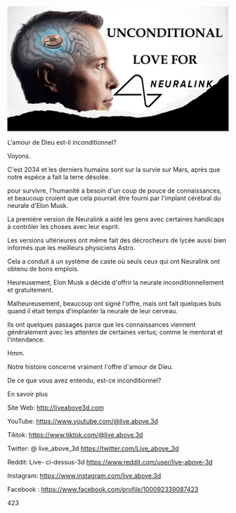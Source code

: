 ![Video cover image](../cover.jpeg "cover-photo")

L'amour de Dieu est-il inconditionnel?

Voyons.

C'est 2034 et les derniers humains sont sur la survie sur Mars, après que notre espèce a fait la terre désolée.

pour survivre, l'humanité a besoin d'un coup de pouce de connaissances, et beaucoup croient que cela pourrait être fourni par l'implant cérébral du neurale d'Elon Musk.

La première version de Neuralink a aidé les gens avec certaines handicaps à contrôler les choses avec leur esprit.

Les versions ultérieures ont même fait des décrocheurs de lycée aussi bien informés que les meilleurs physiciens Astro.

Cela a conduit à un système de caste où seuls ceux qui ont Neuralink ont ​​obtenu de bons emplois.

Heureusement, Elon Musk a décidé d'offrir la neurale inconditionnellement et gratuitement.

Malheureusement, beaucoup ont signé l'offre, mais ont fait quelques buts quand il était temps d'implanter la neurale de leur cerveau.

Ils ont quelques passages parce que les connaissances viennent généralement avec les attentes de certaines vertus; comme le mentorat et l'intendance.

Hmm.

Notre histoire concerne vraiment l'offre d'amour de Dieu.

De ce que vous avez entendu, est-ce inconditionnel?

En savoir plus

Site Web: http://liveabove3d.com

YouTube: https://www.youtube.com/@live.above.3d

Tiktok: https://www.tiktok.com/@live.above.3d

Twitter: @ live_above_3d https://twitter.com/Live_above_3d

Reddit: Live- ci-dessus-3d https://www.reddit.com/user/live-above-3d

Instagram: https://www.instagram.com/live.above.3d

Facebook : https://www.facebook.com/profile/100092339087423

423